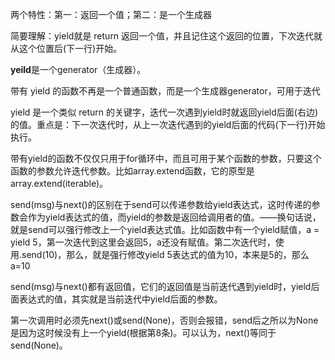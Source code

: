 两个特性：第一：返回一个值；第二：是一个生成器



简要理解：yield就是 return 返回一个值，并且记住这个返回的位置，下次迭代就从这个位置后(下一行)开始。

**yeild**是一个generator（生成器）。 

带有 yield 的函数不再是一个普通函数，而是一个生成器generator，可用于迭代 

yield 是一个类似 return 的关键字，迭代一次遇到yield时就返回yield后面(右边)的值。重点是：下一次迭代时，从上一次迭代遇到的yield后面的代码(下一行)开始执行。

带有yield的函数不仅仅只用于for循环中，而且可用于某个函数的参数，只要这个函数的参数允许迭代参数。比如array.extend函数，它的原型是array.extend(iterable)。

send(msg)与next()的区别在于send可以传递参数给yield表达式，这时传递的参数会作为yield表达式的值，而yield的参数是返回给调用者的值。——换句话说，就是send可以强行修改上一个yield表达式值。比如函数中有一个yield赋值，a = yield 5，第一次迭代到这里会返回5，a还没有赋值。第二次迭代时，使用.send(10)，那么，就是强行修改yield 5表达式的值为10，本来是5的，那么a=10

send(msg)与next()都有返回值，它们的返回值是当前迭代遇到yield时，yield后面表达式的值，其实就是当前迭代中yield后面的参数。

第一次调用时必须先next()或send(None)，否则会报错，send后之所以为None是因为这时候没有上一个yield(根据第8条)。可以认为，next()等同于send(None)。